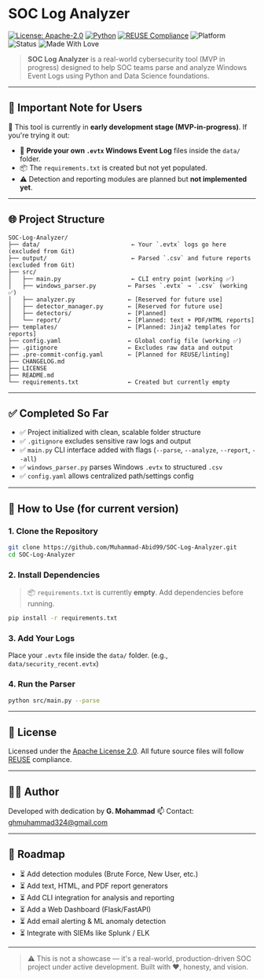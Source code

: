 <!--
SPDX-FileCopyrightText: 2025 G. Mohammad <ghmuhammad324@gmail.com>
SPDX-License-Identifier: Apache-2.0
-->

# SOC Log Analyzer

[![License: Apache-2.0](https://img.shields.io/badge/License-Apache_2.0-blue.svg)](LICENSE)
[![Python](https://img.shields.io/badge/Python-3.10%2B-blue)](https://www.python.org/)
[![REUSE Compliance](https://img.shields.io/badge/REUSE-Compliant-brightgreen)](https://reuse.software/)
![Platform](https://img.shields.io/badge/Platform-Windows-lightgrey.svg)
![Status](https://img.shields.io/badge/Stage-MVP--In--Progress-orange.svg)
![Made With Love](https://img.shields.io/badge/Made%20With-%E2%9D%A4-red)

> **SOC Log Analyzer** is a real-world cybersecurity tool (MVP in progress) designed to help SOC teams parse and analyze Windows Event Logs using Python and Data Science foundations.

---

## 🧠 Important Note for Users

🚨 This tool is currently in **early development stage (MVP-in-progress)**.
If you're trying it out:

* 🔐 **Provide your own `.evtx` Windows Event Log** files inside the `data/` folder.
* 📦 The `requirements.txt` is created but not yet populated.
* ⚠️ Detection and reporting modules are planned but **not implemented yet**.

---

## 🌐 Project Structure

```text
SOC-Log-Analyzer/
├── data/                          ← Your `.evtx` logs go here (excluded from Git)
├── output/                        ← Parsed `.csv` and future reports (excluded from Git)
├── src/
│   ├── main.py                    ← CLI entry point (working ✅)
│   ├── windows_parser.py         ← Parses `.evtx` → `.csv` (working ✅)
│   ├── analyzer.py               ← [Reserved for future use]
│   ├── detector_manager.py       ← [Reserved for future use]
│   ├── detectors/                ← [Planned]
│   └── report/                   ← [Planned: text + PDF/HTML reports]
├── templates/                    ← [Planned: Jinja2 templates for reports]
├── config.yaml                   ← Global config file (working ✅)
├── .gitignore                    ← Excludes raw data and output
├── .pre-commit-config.yaml       ← [Planned for REUSE/linting]
├── CHANGELOG.md
├── LICENSE
├── README.md
└── requirements.txt              ← Created but currently empty
```

---

## ✅ Completed So Far

* ✅ Project initialized with clean, scalable folder structure
* ✅ `.gitignore` excludes sensitive raw logs and output
* ✅ `main.py` CLI interface added with flags (`--parse`, `--analyze`, `--report`, `--all`)
* ✅ `windows_parser.py` parses Windows `.evtx` to structured `.csv`
* ✅ `config.yaml` allows centralized path/settings config

---

## 🚀 How to Use (for current version)

### 1. Clone the Repository

```bash
git clone https://github.com/Muhammad-Abid99/SOC-Log-Analyzer.git
cd SOC-Log-Analyzer
```

### 2. Install Dependencies

> 📦 `requirements.txt` is currently **empty**. Add dependencies before running.

```bash
pip install -r requirements.txt
```

### 3. Add Your Logs

Place your `.evtx` file inside the `data/` folder. (e.g., `data/security_recent.evtx`)

### 4. Run the Parser

```bash
python src/main.py --parse
```

---

## 📄 License

Licensed under the [Apache License 2.0](LICENSE).
All future source files will follow [REUSE](https://reuse.software/) compliance.

---

## 🧑‍💻 Author

Developed with dedication by **G. Mohammad**
📫 Contact: [ghmuhammad324@gmail.com](mailto:ghmuhammad324@gmail.com)

---

## 🔮 Roadmap

* ⏳ Add detection modules (Brute Force, New User, etc.)
* ⏳ Add text, HTML, and PDF report generators
* ⏳ Add CLI integration for analysis and reporting
* ⏳ Add a Web Dashboard (Flask/FastAPI)
* ⏳ Add email alerting & ML anomaly detection
* ⏳ Integrate with SIEMs like Splunk / ELK

---

> ⚠️ This is not a showcase — it's a real-world, production-driven SOC project under active development. Built with ❤️, honesty, and vision.
